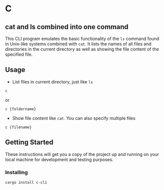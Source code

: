 # C
## cat and ls combined into one command

This CLI program emulates the basic functionality of the `ls` command found in Unix-like systems combined with `cat`. It lists the names of all files and directories in the current directory as well as showing the file content of the specified file.

## Usage

* List files in current directory, just like `ls`
```
c
```

or

```
c {foldername}
```

* Show file content like `cat`. You can also specify multiple files
```
c {filename}
```

## Getting Started

These instructions will get you a copy of the project up and running on your local machine for development and testing purposes.

### Installing

```bash
cargo install c-cli
```
